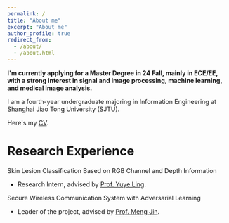 ```yaml
---
permalink: /
title: "About me"
excerpt: "About me"
author_profile: true
redirect_from: 
  - /about/
  - /about.html
---
```


**I'm currently applying for a Master Degree in 24 Fall, mainly in ECE/EE, with a strong interest in signal and image processing, machine learning, and medical image analysis.**

I am a fourth-year undergraduate majoring in Information Engineering at Shanghai Jiao Tong University (SJTU). 

Here's my [CV](/_pages/CV_Siqi_1214_github.pdf).

Research Experience
======
Skin Lesion Classification Based on RGB Channel and Depth Information

* Research Intern, advised by [Prof. Yuye Ling](https://www.yuyeling.com).


Secure Wireless Communication System with Adversarial Learning

* Leader of the project, advised by [Prof. Meng Jin](https://yume-sjtu.github.io/).

